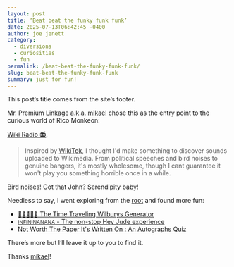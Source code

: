 ```yaml
---
layout: post
title: ‘Beat beat the funky funk funk’
date: 2025-07-13T06:42:45 -0400
author: joe jenett
category:
  - diversions
  - curiosities
  - fun
permalink: /beat-beat-the-funky-funk-funk/
slug: beat-beat-the-funky-funk-funk
summary: just for fun!
---
```

<p>
This post’s title comes from the site’s footer.
</p>
<p>
Mr. Premium Linkage a.k.a. <a href="https://pinboard.in/u:mikael/">mikael</a> chose this as the entry point to the curious world of Rico Monkeon:
</p>
<p>
<a title="The thrilling sound of random Wikimedia" href="https://www.monkeon.co.uk/wikiradio/">Wiki Radio 📻</a>.
</p>
<blockquote>
<p>
Inspired by <a href="https://wikitok.vercel.app/" target="_blank">WikiTok</a>, I thought I'd make something to discover
    sounds uploaded to Wikimedia. From political speeches and bird noises to genuine bangers,
    it's mostly wholesome, though I cant guarantee it won't play you something horrible once in a while.
</p>
</blockquote>
<p>
Bird noises! Got that John? Serendipity baby!
</p>
<p>
Needless to say, I went exploring from the <a href="https://www.monkeon.co.uk/">root</a> and found more fun:
</p>
<ul>
<li><a href="https://www.monkeon.co.uk/the-time-traveling-wilburys/">🎸🎸🎸🎸🎸 The Time Traveling Wilburys Generator</a></li>
<li><a href="https://www.monkeon.co.uk/infininanana/"><small>INFININANANA</small> - The non-stop Hey Jude experience </a></li>
<li><a href="https://www.monkeon.co.uk/not-worth-the-paper-its-written-on/">Not Worth The Paper It's Written On : An Autographs Quiz</a></li>
</ul>
<p>
There’s more but I’ll leave it up to you to find it.
</p>
<p>
Thanks <a href="https://pinboard.in/u:mikael/">mikael</a>!
</p>
<a href="https://brid.gy/publish/mastodon"></a>